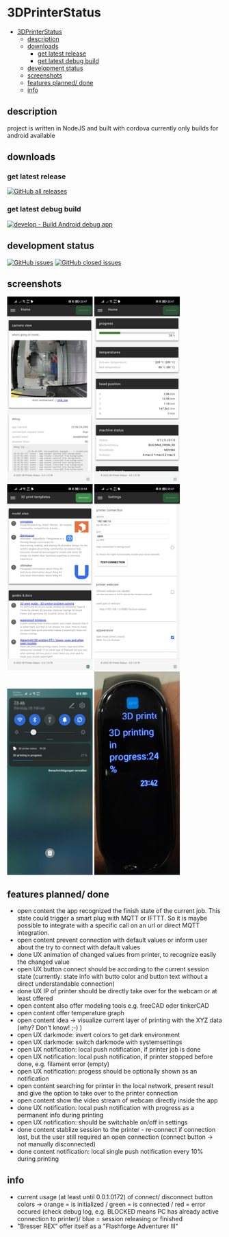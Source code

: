 # 3DPrinterStatus

- [3DPrinterStatus](#3dprinterstatus)
  - [description](#description)
  - [downloads](#downloads)
    - [get latest release](#get-latest-release)
    - [get latest debug build](#get-latest-debug-build)
  - [development status](#development-status)
  - [screenshots](#screenshots)
  - [features planned/ done](#features-planned-done)
  - [info](#info)

## description
project is written in NodeJS and built with cordova
currently only builds for android available

## downloads
### get latest release
[![GitHub all releases](https://img.shields.io/github/downloads/ohand/3dprinterstatus/total)](https://github.com/ohAnd/3DPrinterStatus/releases)


### get latest debug build
[![develop - Build Android debug app](https://github.com/ohAnd/3DPrinterStatus/actions/workflows/cordovaBuildAndroid.yml/badge.svg)](https://github.com/ohAnd/3DPrinterStatus/actions/workflows/cordovaBuildAndroid.yml)


## development status
[![GitHub issues](https://img.shields.io/github/issues/ohand/3dprinterstatus)](https://github.com/ohAnd/3DPrinterStatus/issues) [![GitHub closed issues](https://img.shields.io/github/issues-closed-raw/ohand/3DPrinterStatus)](https://github.com/ohAnd/3DPrinterStatus/issues?q=is%3Aissue+is%3Aclosed)


## screenshots
<img src="doc/Screenshot_home1.jpg" width="200px">
<img src="doc/Screenshot_home2.jpg" width="200px">
<img src="doc/Screenshot_infos.jpg" width="200px">

<img src="doc/Screenshot_settings.jpg" width="200px">
<img src="doc/notification_progress.jpg" width="200px">
<img src="doc/notification_band.jpg" width="200px">

## features planned/ done
- open content the app recognized the finish state of the current job. This state could trigger a smart plug with MQTT or IFTTT. So it is maybe possible to integrate with a specific call on an url or direct MQTT integration.
- open content prevent connection with default values or inform user about the try to connect with default values
- done UX animation of changed values from printer, to recognize easily the changed value
- open UX button connect should be according to the current session state (currently: state info with butto color and button text without a direct understandable connection)
- done UX IP of printer should be directly take over for the webcam or at least offered
- open content also offer modeling tools e.g. freeCAD oder tinkerCAD
- open content offer temperature graph
- open content idea -> visualize current layer of printing with the XYZ data (why? Don't know! ;-) )
- open UX darkmode: invert colors to get dark environment
- open UX darkmode: switch darkmode with systemsettings
- open UX notification: local push notification, if printer job is done
- open UX notification: local push notification, if printer stopped before done, e.g. filament error (empty)
- open UX notification: progess should be optionally shown as an notification
- open content searching for printer in the local network, present result and give the option to take over to the printer connection
- open content show the video stream of webcam directly inside the app
- done UX notification: local push notification with progress as a permanent info during printing
- open UX notification: should be switchable on/off in settings
- done content stablize session to the printer - re-connect if connection lost, but the user still required an open connection (connect button -> not manually disconnected)
- done content notification: local single push notification every 10% during printing

## info
- current usage (at least until 0.0.1.0172) of connect/ disconnect button colors -> orange = is initialized / green = is connected / red = error occured (check debug log, e.g. BLOCKED means PC has already active connection to printer)/ blue = session releasing or finished
- "Bresser REX" offer itself as a "Flashforge Adventurer III"